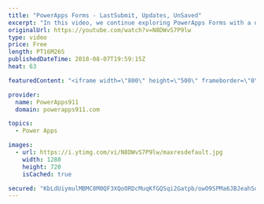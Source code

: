 ```yaml
---
title: "PowerApps Forms - LastSubmit, Updates, UnSaved"
excerpt: "In this video, we continue exploring PowerApps Forms with a deep dive into a couple of the more complex special properties. We talk about LastSubmit, Updates, and Unsaved and how to put them to use in your apps.   The start of the PowerApps Flow Series - https://www.youtube.com/watch?v=yT4gGVunU0o  PowerApps"
originalUrl: https://youtube.com/watch?v=N8DWvS7P9lw
type: video
price: Free
length: PT16M26S
publishedDateTime: 2018-08-07T19:59:15Z
heat: 63

featuredContent: "<iframe width=\"800\" height=\"500\" frameborder=\"0\" src=\"https://www.youtube.com/embed/N8DWvS7P9lw\" allow=\"accelerometer; autoplay; encrypted-media; gyroscope; picture-in-picture\" allowfullscreen></iframe>"

provider:
  name: PowerApps911
  domain: powerapps911.com

topics:
  - Power Apps

images:
  - url: https://i.ytimg.com/vi/N8DWvS7P9lw/maxresdefault.jpg
    width: 1280
    height: 720
    isCached: true

secured: "KbLdUiymulMBMC8M0QF3XQoORDcMuqKfGQSqi2Gatpb/owO9SPMa6JBJeahSo9i7TC/QegvLVhFCVTUKQFl8DmIRtNzgDPXJOZXkEs+PEIvNJHiZaupDCG1m52lXzSLNveFdYN9y3mXggCjOArkBIif6PtEwN3WrzgNdD+ILrwy3yqujsChPkjJoRYThj0EBt2Z2ZpuzquVQz6Be3ckhMl3JjHIr3pJEWfmsBVh0OYbgpX0NA4ZtYOcv+Wa7+ksja+IfEy9MxEJ9uvkCRXzR+aWQqiTvSatpK51LBtLvW132jcBCcbdtLiYcPw0qJL0fhzJZz7fejWhZBHRzlB0Go/l72oiVQ9PD+xW3mQipVfoBR8VOXVUkjlmXdA3ktLXdkvrewU2TeaQc8ZuEIFC4WuQfbYkRc+mcD6CSkt+9UpM=;wp6yA9/v0ci1zhjQDkhNQg=="
---
```


